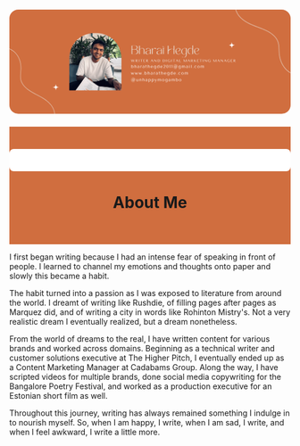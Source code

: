 <!-- Banner Section -->
<div align="center" style="margin: 20px 0;">
  <img 
    src="Website%20banner%20version%202.png" 
    alt="Website Banner"
    style="max-width: auto; height: auto; border-radius: 16px;"
  />
</div>
<!-- About Me Section -->
<div style="background-color: #d06e3f; width: 100%; padding: 40px 0;">
  <div style="
    background-color: #fff;
    max-width: 800px;
    margin: 0 auto;
    padding: 20px;
    border-radius: 8px;">
    </div>
    <h1 style="text-align: center;">About Me</h1>
    </div>
    <p>
      I first began writing because I had an intense fear of speaking in front of people.
      I learned to channel my emotions and thoughts onto paper and slowly this became a habit.
    </p>
</div>
    <p>
      The habit turned into a passion as I was exposed to literature from around the world.
      I dreamt of writing like Rushdie, of filling pages after pages as Marquez did, and of
      writing a city in words like Rohinton Mistry's. Not a very realistic dream I eventually
      realized, but a dream nonetheless.
    </p>
</div>
    <p>
      From the world of dreams to the real, I have written content for various brands and worked
      across domains. Beginning as a technical writer and customer solutions executive at
      The Higher Pitch, I eventually ended up as a Content Marketing Manager at Cadabams Group.
      Along the way, I have scripted videos for multiple brands, done social media copywriting
      for the Bangalore Poetry Festival, and worked as a production executive for an Estonian
      short film as well.
    </p>
</div>
    <p>
      Throughout this journey, writing has always remained something I indulge in to nourish
      myself. So, when I am happy, I write, when I am sad, I write, and when I feel awkward,
      I write a little more.
    </p>
  </div>
</div>
